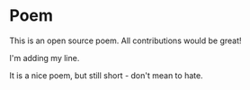 # Poem
This is an open source poem. All contributions would be great!

I'm adding my line.

It is a nice poem, but still short - don't mean to hate.
